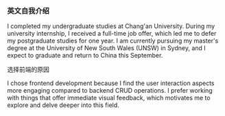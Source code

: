 ### 英文自我介绍

I completed my undergraduate studies at Chang'an University. During my university internship, I received a full-time job offer, which led me to defer my postgraduate studies for one year. I am currently pursuing my master's degree at the University of New South Wales (UNSW) in Sydney, and I expect to graduate and return to China this September.



选择前端的原因

I chose frontend development because I find the user interaction aspects more engaging compared to backend CRUD operations. I prefer working with things that offer immediate visual feedback, which motivates me to explore and delve deeper into this field.